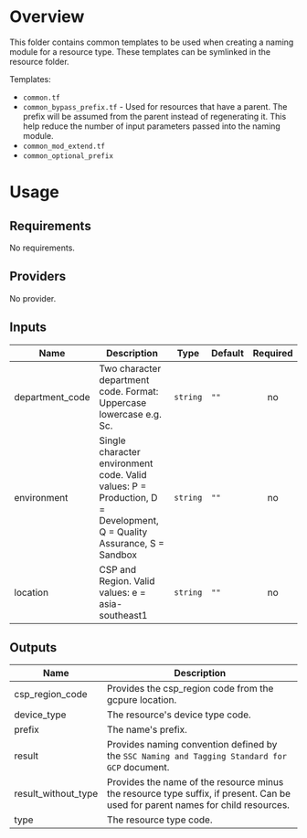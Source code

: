 # Overview
This folder contains common templates to be used when creating a naming module for a resource type. These templates can be symlinked in the resource folder.

Templates:
* `common.tf`
* `common_bypass_prefix.tf` - Used for resources that have a parent. The prefix will be assumed from the parent instead of regenerating it. This help reduce the number of input parameters passed into the naming module.
* `common_mod_extend.tf`
* `common_optional_prefix`

# Usage
<!-- BEGINNING OF PRE-COMMIT-TERRAFORM DOCS HOOK -->
## Requirements

No requirements.

## Providers

No provider.

## Inputs

| Name | Description | Type | Default | Required |
|------|-------------|------|---------|:--------:|
| department\_code | Two character department code. Format: Uppercase lowercase e.g. Sc. | `string` | `""` | no |
| environment | Single character environment code. Valid values: P = Production, D = Development, Q = Quality Assurance, S = Sandbox | `string` | `""` | no |
| location | CSP and Region. Valid values: e = asia-southeast1 | `string` | `""` | no |

## Outputs

| Name | Description |
|------|-------------|
| csp\_region\_code | Provides the csp\_region code from the gcpure location. |
| device\_type | The resource's device type code. |
| prefix | The name's prefix. |
| result | Provides naming convention defined by the `SSC Naming and Tagging Standard for GCP` document. |
| result\_without\_type | Provides the name of the resource minus the resource type suffix, if present. Can be used for parent names for child resources. |
| type | The resource type code. |

<!-- END OF PRE-COMMIT-TERRAFORM DOCS HOOK -->
